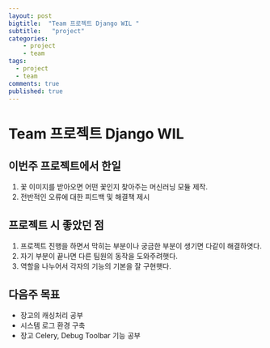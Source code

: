 ```yaml
---
layout: post
bigtitle:  "Team 프로젝트 Django WIL "
subtitle:   "project"
categories:
    - project
    - team
tags:
  - project
  - team
comments: true
published: true
---
```


# Team 프로젝트 Django WIL

## 이번주 프로젝트에서 한일

1. 꽃 이미지를 받아오면 어떤 꽃인지 찾아주는 머신러닝 모듈 제작.
2. 전반적인 오류에 대한 피드백 및 해결책 제시

## 프로젝트 시 좋았던 점

1. 프로젝트 진행을 하면서 막히는 부분이나 궁금한 부분이 생기면 다같이 해결하엿다.
2. 자기 부분이 끝나면 다른 팀원의 동작을 도와주려햇다.
3. 역할을 나누어서 각자의 기능의 기본을 잘 구현햇다.

## 다음주 목표
- 장고의 캐싱처리 공부
- 시스템 로그 환경 구축 
- 장고 Celery, Debug Toolbar 기능 공부
